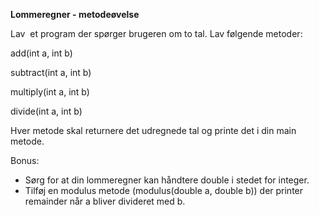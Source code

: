 **Lommeregner \- metodeøvelse**

Lav  et program der spørger brugeren om to tal. Lav følgende metoder:

add(int a, int b)

subtract(int a, int b)

multiply(int a, int b)

divide(int a, int b)

Hver metode skal returnere det udregnede tal og printe det i din main metode.

Bonus:

* Sørg for at din lommeregner kan håndtere double i stedet for integer.
* Tilføj en modulus metode (modulus(double a, double b)) der printer remainder når a bliver divideret med b.